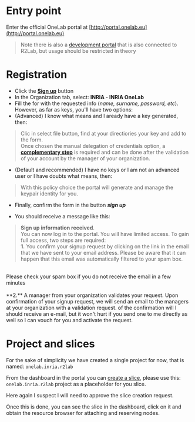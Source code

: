 # Entry point
Enter the official OneLab portal at [http://portal.onelab.eu](http://portal.onelab.eu)

> Note there is also a [development portal](http://dev.myslice.info) that is also connected to R2Lab, but usage should be restricted in theory

# Registration

- Click the **[Sign up](http://dev.myslice.info/register)** button 
- In the Organization tab, select: **INRIA - INRIA OneLab**
- Fill the for with the requested info (*name, surname, password, etc*). However, as far as keys, you'll have two options:
 - (Advanced) I know what means and I aready have a key generated, then:
> Clic in select file button, find at your directiories your key and add to the form.<br>
Once chosen the manual delegation of credentials option, a **[complementary step](https://portal.onelab.eu/portal/manual_delegation)** is required and can be done after the validation of your account by the manager of your organization.

 - (Default and recommended) I have no keys or I am not an advanced user or I have doubts what means, then:
> With this policy choice the portal will generate and manage the keypair identity for you.

- Finally, confirm the form in the button ***sign up***

- You should receive a message like this:<br>
> **Sign up information received**.
<br>You can now log in to the portal. You will have limited access.
To gain full access, two steps are required:
<br> **1.** You confirm your signup request by clicking on the link in the email that we have sent to your email address.
Please be aware that it can happen that this email was automatically filtered to your spam box. 
<br>
Please check your spam box if you do not receive the email in a few minutes
<br>
<br>**2.** A manager from your organization validates your request. Upon confirmation of your signup request,
we will send an email to the managers at your organization with a validation request.
of the confirmation will I should receive an e-mail, but it won't hurt if you send one to me directly as well so I can vouch for you and activate the request.

# Project and slices
For the sake of simplicity we have created a single project for now, that is named: `onelab.inria.r2lab`	

From the dashboard in the portal you can [create a slice](https://portal.onelab.eu/portal/slice_request/), please use this: `onelab.inria.r2lab` project as a placeholder for you slice.

Here again I suspect I will need to approve the slice creation request.

Once this is done, you can see the slice in the dashboard, click on it and obtain the resource browser for attaching and reserving nodes.
    
    